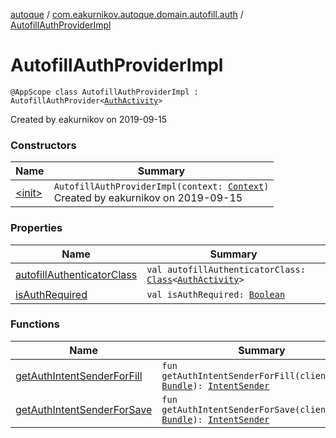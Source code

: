 [autoque](../../index.md) / [com.eakurnikov.autoque.domain.autofill.auth](../index.md) / [AutofillAuthProviderImpl](./index.md)

# AutofillAuthProviderImpl

`@AppScope class AutofillAuthProviderImpl : AutofillAuthProvider<`[`AuthActivity`](../../com.eakurnikov.autoque.view/-auth-activity/index.md)`>`

Created by eakurnikov on 2019-09-15

### Constructors

| Name | Summary |
|---|---|
| [&lt;init&gt;](-init-.md) | `AutofillAuthProviderImpl(context: `[`Context`](https://developer.android.com/reference/android/content/Context.html)`)`<br>Created by eakurnikov on 2019-09-15 |

### Properties

| Name | Summary |
|---|---|
| [autofillAuthenticatorClass](autofill-authenticator-class.md) | `val autofillAuthenticatorClass: `[`Class`](https://developer.android.com/reference/java/lang/Class.html)`<`[`AuthActivity`](../../com.eakurnikov.autoque.view/-auth-activity/index.md)`>` |
| [isAuthRequired](is-auth-required.md) | `val isAuthRequired: `[`Boolean`](https://kotlinlang.org/api/latest/jvm/stdlib/kotlin/-boolean/index.html) |

### Functions

| Name | Summary |
|---|---|
| [getAuthIntentSenderForFill](get-auth-intent-sender-for-fill.md) | `fun getAuthIntentSenderForFill(clientState: `[`Bundle`](https://developer.android.com/reference/android/os/Bundle.html)`): `[`IntentSender`](https://developer.android.com/reference/android/content/IntentSender.html) |
| [getAuthIntentSenderForSave](get-auth-intent-sender-for-save.md) | `fun getAuthIntentSenderForSave(clientState: `[`Bundle`](https://developer.android.com/reference/android/os/Bundle.html)`): `[`IntentSender`](https://developer.android.com/reference/android/content/IntentSender.html) |
